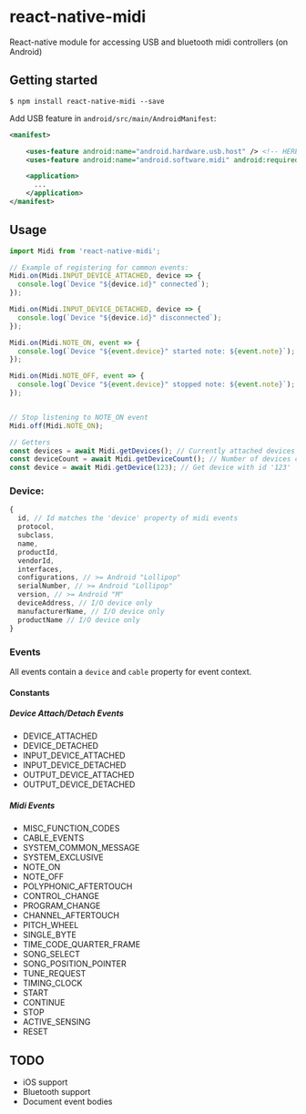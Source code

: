 # react-native-midi

React-native module for accessing USB and bluetooth midi controllers (on Android)

## Getting started

`$ npm install react-native-midi --save`

Add USB feature in `android/src/main/AndroidManifest`:
```xml
<manifest>

    <uses-feature android:name="android.hardware.usb.host" /> <!-- HERE!-->
    <uses-feature android:name="android.software.midi" android:required="true"/> <!-- HERE!-->

    <application>
      ...
    </application>
</manifest>
```

## Usage
```javascript
import Midi from 'react-native-midi';

// Example of registering for common events:
Midi.on(Midi.INPUT_DEVICE_ATTACHED, device => {
  console.log(`Device "${device.id}" connected`);
});

Midi.on(Midi.INPUT_DEVICE_DETACHED, device => {
  console.log(`Device "${device.id}" disconnected`);
});

Midi.on(Midi.NOTE_ON, event => {
  console.log(`Device "${event.device}" started note: ${event.note}`);
});

Midi.on(Midi.NOTE_OFF, event => {
  console.log(`Device "${event.device}" stopped note: ${event.note}`);
});


// Stop listening to NOTE_ON event
Midi.off(Midi.NOTE_ON);

// Getters
const devices = await Midi.getDevices(); // Currently attached devices
const deviceCount = await Midi.getDeviceCount(); // Number of devices currently attached
const device = await Midi.getDevice(123); // Get device with id '123'
```

### Device:
```javascript
{
  id, // Id matches the 'device' property of midi events
  protocol,
  subclass,
  name,
  productId,
  vendorId,
  interfaces,
  configurations, // >= Android "Lollipop"
  serialNumber, // >= Android "Lollipop"
  version, // >= Android "M"
  deviceAddress, // I/O device only
  manufacturerName, // I/O device only
  productName // I/O device only
}
```

### Events

All events contain a `device` and `cable` property for event context.

#### Constants
##### Device Attach/Detach Events
- DEVICE_ATTACHED
- DEVICE_DETACHED
- INPUT_DEVICE_ATTACHED
- INPUT_DEVICE_DETACHED
- OUTPUT_DEVICE_ATTACHED
- OUTPUT_DEVICE_DETACHED

##### Midi Events
- MISC_FUNCTION_CODES
- CABLE_EVENTS
- SYSTEM_COMMON_MESSAGE
- SYSTEM_EXCLUSIVE
- NOTE_ON
- NOTE_OFF
- POLYPHONIC_AFTERTOUCH
- CONTROL_CHANGE
- PROGRAM_CHANGE
- CHANNEL_AFTERTOUCH
- PITCH_WHEEL
- SINGLE_BYTE
- TIME_CODE_QUARTER_FRAME
- SONG_SELECT
- SONG_POSITION_POINTER
- TUNE_REQUEST
- TIMING_CLOCK
- START
- CONTINUE
- STOP
- ACTIVE_SENSING
- RESET

## TODO

- iOS support
- Bluetooth support
- Document event bodies
